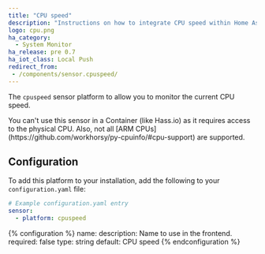 ```yaml
---
title: "CPU speed"
description: "Instructions on how to integrate CPU speed within Home Assistant."
logo: cpu.png
ha_category:
  - System Monitor
ha_release: pre 0.7
ha_iot_class: Local Push
redirect_from:
 - /components/sensor.cpuspeed/
---
```



The `cpuspeed` sensor platform to allow you to monitor the current CPU speed.


<p class='note warning'>
  You can't use this sensor in a Container (like Hass.io) as it requires access to the physical CPU. Also, not all [ARM CPUs](https://github.com/workhorsy/py-cpuinfo/#cpu-support) are supported.
</p>

## Configuration

To add this platform to your installation, add the following to your `configuration.yaml` file:

```yaml
# Example configuration.yaml entry
sensor:
  - platform: cpuspeed
```

{% configuration %}
name:
  description: Name to use in the frontend.
  required: false
  type: string
  default: CPU speed
{% endconfiguration %}
